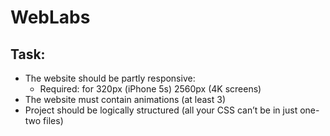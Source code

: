 # WebLabs
## Task:
- The website should be partly responsive:
  - Required: for 320px (iPhone 5s)  2560px (4K screens)
- The website must contain animations (at least 3)
- Project should be logically structured (all your CSS can’t be in just one-two files)
